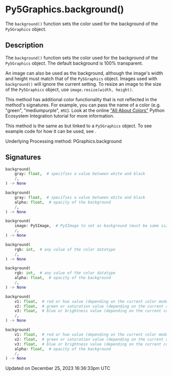 # Py5Graphics.background()

The `background()` function sets the color used for the background of the `Py5Graphics` object.

## Description

The `background()` function sets the color used for the background of the `Py5Graphics` object. The default background is 100% transparent.

An image can also be used as the background, although the image's width and height must match that of the `Py5Graphics` object. Images used with `background()` will ignore the current [](py5graphics_tint) setting. To resize an image to the size of the `Py5Graphics` object, use `image.resize(width, height)`.

This method has additional color functionality that is not reflected in the method's signatures. For example, you can pass the name of a color (e.g. "green", "mediumpurple", etc). Look at the online ["All About Colors"](/integrations/colors) Python Ecosystem Integration tutorial for more information.

This method is the same as [](sketch_background) but linked to a `Py5Graphics` object. To see example code for how it can be used, see [](sketch_background).

Underlying Processing method: PGraphics.background

## Signatures

```python
background(
    gray: float,  # specifies a value between white and black
    /,
) -> None

background(
    gray: float,  # specifies a value between white and black
    alpha: float,  # opacity of the background
    /,
) -> None

background(
    image: Py5Image,  # Py5Image to set as background (must be same size as the Sketch window)
    /,
) -> None

background(
    rgb: int,  # any value of the color datatype
    /,
) -> None

background(
    rgb: int,  # any value of the color datatype
    alpha: float,  # opacity of the background
    /,
) -> None

background(
    v1: float,  # red or hue value (depending on the current color mode)
    v2: float,  # green or saturation value (depending on the current color mode)
    v3: float,  # blue or brightness value (depending on the current color mode)
    /,
) -> None

background(
    v1: float,  # red or hue value (depending on the current color mode)
    v2: float,  # green or saturation value (depending on the current color mode)
    v3: float,  # blue or brightness value (depending on the current color mode)
    alpha: float,  # opacity of the background
    /,
) -> None
```

Updated on December 25, 2023 16:36:33pm UTC
